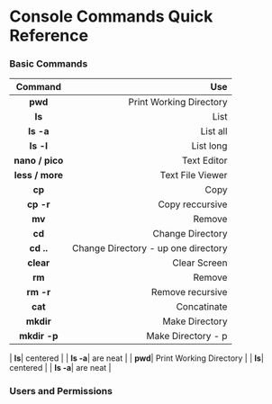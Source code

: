 # Console Commands Quick Reference

### Basic Commands

| Command        | Use           |
| :-------------: |-------------:| 
| **pwd**| Print Working Directory |
| **ls** | List |
| **ls -a**| List all |
| **ls -l**| List long |
| **nano / pico**| Text Editor |
| **less / more**| Text File Viewer |
| **cp**| Copy |
| **cp -r**| Copy reccursive |
| **mv**| Remove |
| **cd**| Change Directory |
| **cd ..**| Change Directory - up one directory |
| **clear**| Clear Screen |
| **rm**| Remove |
| **rm -r**| Remove recursive |
| **cat**| Concatinate |
| **mkdir**| Make Directory |
| **mkdir -p**| Make Directory - p |

| **ls**| centered      |
| **ls -a**| are neat      |
| **pwd**| Print Working Directory |
| **ls**| centered      |
| **ls -a**| are neat      |

### Users and Permissions
